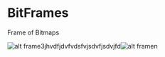 # BitFrames
Frame of Bitmaps

![alt frame3](http://oi68.tinypic.com/30a9mpu.jpg)jhvdfjdvfvdsfvjsdvfjsdvjfd![alt framen](http://oi66.tinypic.com/n4caya.jpg)
